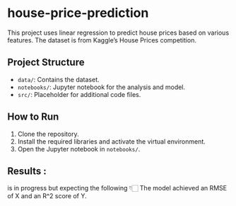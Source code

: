 # house-price-prediction

This project uses linear regression to predict house prices based on various features. The dataset is from Kaggle’s House Prices competition.

## Project Structure
- `data/`: Contains the dataset.
- `notebooks/`: Jupyter notebook for the analysis and model.
- `src/`: Placeholder for additional code files.

## How to Run
1. Clone the repository.
2. Install the required libraries and activate the virtual environment.
3. Open the Jupyter notebook in `notebooks/`.

## Results :
is in progress but expecting the following 👇🏻
The model achieved an RMSE of X and an R^2 score of Y.
